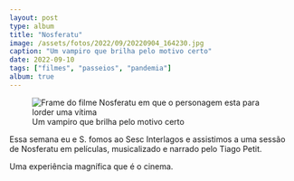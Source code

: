 ```yaml
---
layout: post
type: album
title: "Nosferatu"
image: /assets/fotos/2022/09/20220904_164230.jpg
caption: "Um vampiro que brilha pelo motivo certo"
date: 2022-09-10
tags: ["filmes", "passeios", "pandemia"]
album: true
---
```

<figure class="foto-post">
            <img src="{{ site.baseurl }}/assets/fotos/2022/09/20220904_164230.jpg" alt="Frame do filme Nosferatu em que o personagem esta para lorder uma vítima" title="Nosferatu">
            <figcaption>Um vampiro que brilha pelo motivo certo</figcaption>
        </figure>

Essa semana eu e S. fomos ao Sesc Interlagos e assistimos a uma sessão de Nosferatu em películas, musicalizado e narrado pelo Tiago Petit.  

Uma experiência magnífica que é o cinema.